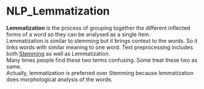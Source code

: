 # NLP_Lemmatization
**Lemmatization** is the process of grouping together the different inflected forms of a word so they can be analysed as a single item.  
Lemmatization is similar to stemming but it brings context to the words. So it links words with similar meaning to one word.
Text preprocessing includes both [Stemming](https://github.com/RohitPhadke/NLP_Stemming) as well as Lemmatization.  
Many times people find these two terms confusing. Some treat these two as same.  
Actually, lemmatization is preferred over Stemming because lemmatization does morphological analysis of the words.
